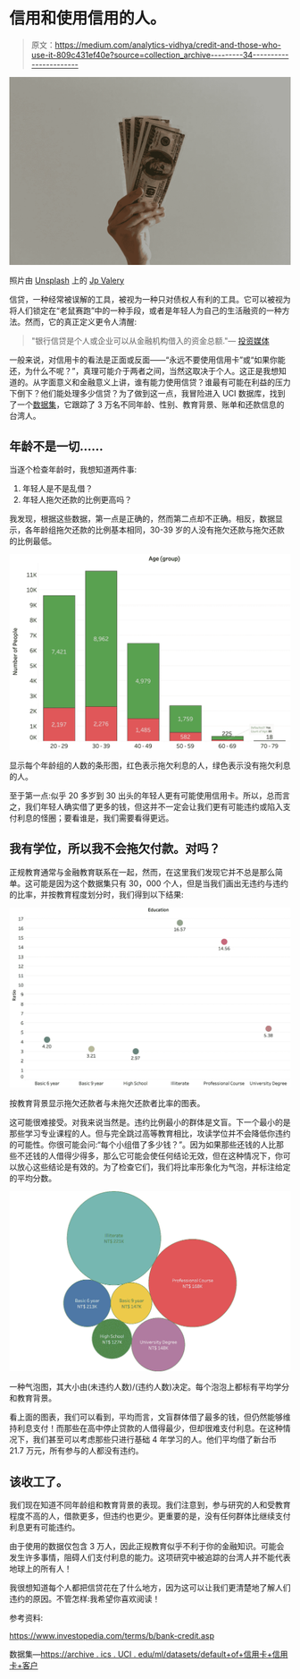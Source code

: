 # 信用和使用信用的人。

> 原文：<https://medium.com/analytics-vidhya/credit-and-those-who-use-it-809c431ef40e?source=collection_archive---------34----------------------->

![](img/b404bb54fd10c34be16692de0adcfd49.png)

照片由 [Unsplash](https://unsplash.com/s/photos/money?utm_source=unsplash&utm_medium=referral&utm_content=creditCopyText) 上的 [Jp Valery](https://unsplash.com/@jpvalery?utm_source=unsplash&utm_medium=referral&utm_content=creditCopyText)

信贷，一种经常被误解的工具，被视为一种只对债权人有利的工具。它可以被视为将人们锁定在“老鼠赛跑”中的一种手段，或者是年轻人为自己的生活融资的一种方法。然而，它的真正定义更令人清醒:

> "银行信贷是个人或企业可以从金融机构借入的资金总额."— [投资媒体](https://www.investopedia.com/terms/b/bank-credit.asp)

一般来说，对信用卡的看法是正面或反面——“永远不要使用信用卡”或“如果你能还，为什么不呢？”，真理可能介于两者之间，当然这取决于个人。这正是我想知道的。从字面意义和金融意义上讲，谁有能力使用信贷？谁最有可能在利益的压力下倒下？他们能处理多少信贷？为了做到这一点，我冒险进入 UCI 数据库，找到了一个[数据集](https://archive.ics.uci.edu/ml/datasets/default+of+credit+card+clients)，它跟踪了 3 万名不同年龄、性别、教育背景、账单和还款信息的台湾人。

## **年龄不是一切……**

当逐个检查年龄时，我想知道两件事:

1.  年轻人是不是乱借？
2.  年轻人拖欠还款的比例更高吗？

我发现，根据这些数据，第一点是正确的，然而第二点却不正确。相反，数据显示，各年龄组拖欠还款的比例基本相同，30-39 岁的人没有拖欠还款与拖欠还款的比例最低。

![](img/c6c746867a0704cfa7d03e62492077c1.png)

显示每个年龄组的人数的条形图，红色表示拖欠利息的人，绿色表示没有拖欠利息的人。

至于第一点:似乎 20 多岁到 30 出头的年轻人更有可能使用信用卡。所以，总而言之，我们年轻人确实借了更多的钱，但这并不一定会让我们更有可能违约或陷入支付利息的怪圈；要看谁是，我们需要看得更远。

## 我有学位，所以我不会拖欠付款。对吗？

正规教育通常与金融教育联系在一起，然而，在这里我们发现它并不总是那么简单。这可能是因为这个数据集只有 30，000 个人，但是当我们画出无违约与违约的比率，并按教育程度划分时，我们得到以下结果:

![](img/26a01cd5aca5fc3c1286a6dda8f00cab.png)

按教育背景显示拖欠还款者与未拖欠还款者比率的图表。

这可能很难接受。对我来说当然是。违约比例最小的群体是文盲。下一个最小的是那些学习专业课程的人。但与完全跳过高等教育相比，攻读学位并不会降低你违约的可能性。你很可能会问:“每个小组借了多少钱？”。因为如果那些还钱的人比那些不还钱的人借得少得多，那么它可能会使任何结论无效，但在这种情况下，你可以放心这些结论是有效的。为了检查它们，我们将比率形象化为气泡，并标注给定的平均分数。

![](img/aaadf71191b9d3afd6a535a3ed744f7c.png)

一种气泡图，其大小由(未违约人数)/(违约人数)决定。每个泡泡上都标有平均学分和教育背景。

看上面的图表，我们可以看到，平均而言，文盲群体借了最多的钱，但仍然能够维持利息支付！而那些在高中停止贷款的人借得最少，但却很难支付利息。在这种情况下，我们甚至可以考虑那些只进行基础 4 年学习的人。他们平均借了新台币 21.7 万元，所有参与的人都没有违约。

## **该收工了。**

我们现在知道不同年龄组和教育背景的表现。我们注意到，参与研究的人和受教育程度不高的人，借款更多，但违约也更少。更重要的是，没有任何群体比继续支付利息更有可能违约。

由于使用的数据仅包含 3 万人，因此正规教育似乎不利于你的金融知识。可能会发生许多事情，阻碍人们支付利息的能力。这项研究中被追踪的台湾人并不能代表地球上的所有人！

我很想知道每个人都把信贷花在了什么地方，因为这可以让我们更清楚地了解人们违约的原因。不管怎样:我希望你喜欢阅读！

参考资料:

https://www.investopedia.com/terms/b/bank-credit.asp

数据集—[https://archive . ics . UCI . edu/ml/datasets/default+of+信用卡+信用卡+客户](https://archive.ics.uci.edu/ml/datasets/default+of+credit+card+clients)